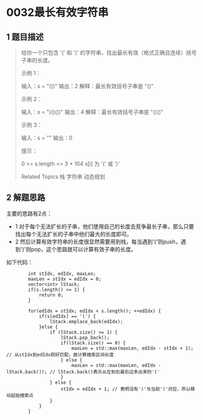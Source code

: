 # 0032最长有效字符串

## 1 题目描述
> 给你一个只包含 '(' 和 ')' 的字符串，找出最长有效（格式正确且连续）括号子串的长度。 
>  
>  示例 1： 
> 
>  
> 输入：s = "(()"
> 输出：2
> 解释：最长有效括号子串是 "()"
>  
> 
>  示例 2： 
> 
>  
> 输入：s = ")()())"
> 输出：4
> 解释：最长有效括号子串是 "()()"
>  
> 
>  示例 3： 
> 
>  
> 输入：s = ""
> 输出：0
>  
> 
>  
> 
>  提示： 
> 
>  
>  0 <= s.length <= 3 * 104 
>  s[i] 为 '(' 或 ')' 
>  
>  
>  
>  Related Topics 栈 字符串 动态规划 

## 2 解题思路
主要的思路有2点：

- 1 对于每个无法扩长的子串，他们使用自己的长度去竞争最长子串，那么只要找出每个无法扩长的子串中他们最大的长度即可。
- 2 然后计算有效字符串的长度很显然需要用到栈，每当遇到'('则push，遇到')'则pop，这个思路就可以计算有效子串的长度。

如下代码：
```
        int stIdx, edIdx, maxLen;
        maxLen = stIdx = edIdx = 0; 
        vector<int> lStack;
        if(s.length() <= 1) {
            return 0;
        }

        for(edIdx = stIdx; edIdx < s.length(); ++edIdx) {
            if(s[edIdx] == '(') {
                lStack.emplace_back(edIdx);
            }else {
                if (lStack.size() >= 1) {
                    lStack.pop_back();
                    if(lStack.size() == 0) {
                        maxLen = std::max(maxLen, edIdx - stIdx + 1); // 从stIdx到edIdx刚好匹配，故计算搜索区间长度
                    } else {
                        maxLen = std::max(maxLen, edIdx - lStack.back()); // lStack.back()表示从左到右最右边多出来的'('
                    }
                } else {
                    stIdx = edIdx + 1; // 表明没有'('与当前')'对应，所以移动起始搜索点
                }
            }
        }
```

